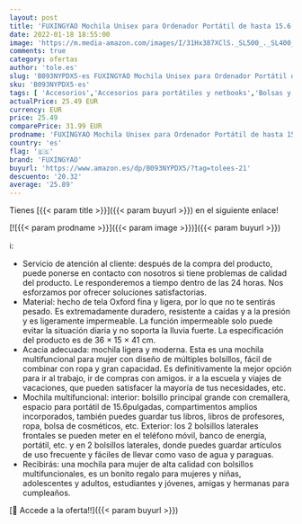 ```yaml
---
layout: post
title: 'FUXINGYAO Mochila Unisex para Ordenador Portátil de hasta 15.6 PulgadasMochila Portatil Mochila Hombre Mochila del Negocio Trabajo Diario Viaje Escolares Para los estudios  viajes o trabajo'
date: 2022-01-18 18:55:00
image: 'https://m.media-amazon.com/images/I/31Hx387XClS._SL500_._SL400_.jpg'
comments: true
category: ofertas
author: 'tole.es'
slug: 'B093NYPDX5-es FUXINGYAO Mochila Unisex para Ordenador Portátil de hasta...'
sku: 'B093NYPDX5-es'
tags: [ 'Accesorios','Accesorios para portátiles y netbooks','Bolsas y fundas para portátiles y netbooks','Informática','Mochilas para portátiles y netbooks','fuxingyao','mochila','unisex', ]
actualPrice: 25.49 EUR
currency: EUR
price: 25.49
comparePrice: 31.99 EUR
prodname: 'FUXINGYAO Mochila Unisex para Ordenador Portátil de hasta 15.6 PulgadasMochila Portatil Mochila Hombre Mochila del Negocio Trabajo Diario Viaje Escolares Para los estudios  viajes o trabajo'
country: 'es'
flag: '🇪🇸'
brand: 'FUXINGYAO'
buyurl: 'https://www.amazon.es/dp/B093NYPDX5/?tag=tolees-21'
descuento: '20.32'
average: '25.89'
---
```


Tienes [{{< param title >}}]({{< param buyurl >}}) en el siguiente enlace!

[![{{< param prodname >}}]({{< param image >}})]({{< param buyurl >}})

ℹ️:

- Servicio de atención al cliente: después de la compra del producto, puede ponerse en contacto con nosotros si tiene problemas de calidad del producto. Le responderemos a tiempo dentro de las 24 horas. Nos esforzamos por ofrecer soluciones satisfactorias.
- Material: hecho de tela Oxford fina y ligera, por lo que no te sentirás pesado. Es extremadamente duradero, resistente a caídas y a la presión y es ligeramente impermeable. La función impermeable solo puede evitar la situación diaria y no soporta la lluvia fuerte. La especificación del producto es de 36 × 15 × 41 cm.
- Acacia adecuada: mochila ligera y moderna. Esta es una mochila multifuncional para mujer con diseño de múltiples bolsillos, fácil de combinar con ropa y gran capacidad. Es definitivamente la mejor opción para ir al trabajo, ir de compras con amigos. ir a la escuela y viajes de vacaciones, que pueden satisfacer la mayoría de tus necesidades, etc.
- Mochila multifuncional: interior: bolsillo principal grande con cremallera, espacio para portátil de 15.6pulgadas, compartimentos amplios incorporados, también puedes guardar tus libros, libros de profesores, ropa, bolsa de cosméticos, etc. Exterior: los 2 bolsillos laterales frontales se pueden meter en el teléfono móvil, banco de energía, portátil, etc. y en 2 bolsillos laterales, donde puedes guardar artículos de uso frecuente y fáciles de llevar como vaso de agua y paraguas.
- Recibirás: una mochila para mujer de alta calidad con bolsillos multifuncionales, es un bonito regalo para mujeres y niñas, adolescentes y adultos, estudiantes y jóvenes, amigas y hermanas para cumpleaños.

[🛒 Accede a la oferta!!]({{< param buyurl >}})
